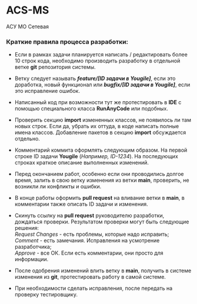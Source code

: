 # ACS-MS
АСУ МО Сетевая

### Краткие правила процесса разработки:

- Если в рамках задачи планируется написать / редактировать более 10 строк кода, необходимо производить разработку в отдельной ветке **git** репозитория системы.


- Ветку следует называть ***feature/[ID задачи в Yougile]***, если это доработка, новый функционал или ***bugfix/[ID задачи в Yougile]***, если это исправление ошибок.


- Написанный код при возможности тут же протестировать в **IDE** с помощью специального класса **RunAnyCode** или подобных.


- Проверить секцию **import** измененных классов, не появилось ли там новых строк. Если да, убрать их оттуда, в коде написать полные имена классов. Добавление пакетов в секцию **import** обсуждается отдельно.


- Комментарий коммита оформлять следующим образом. На первой строке ID задачи **Yougile** (*Например, ID-1234*). На последующих строках краткое описание выполненных изменений.


- Перед окончанием работ, особенно если они проводились долгое время, залить в свою ветку изменения из ветки **main**, проверить, не возникли ли конфликты и ошибки.


- В конце работы оформить **pull request** на вливание ветки в **main**, в комментарии также описать ID задачи и изменения.


- Скинуть ссылку на **pull request** руководителю разработки, дождаться проверки. Результатом проверки могут быть следующие решения:  
*Request Changes* - есть проблемы, которые надо исправить;  
*Comment* - есть замечания. Исправления на усмотрение разработчика;  
*Approve* - все ОК. Если есть комментарии, они просто для информации.
    

- После одобрения изменений влить ветку в **main**, получить в системе изменения из **git**, протестировать работу в самой системе.


- При необходимости сделать исправления, после передать на проверку тестировщику.
